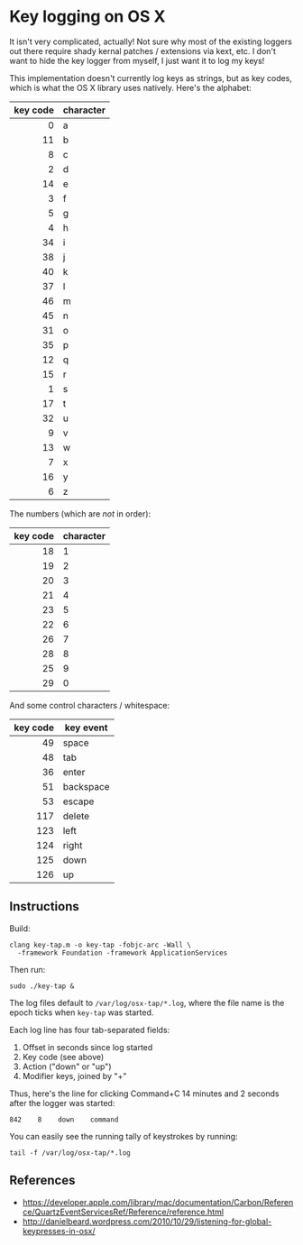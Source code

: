 # Key logging on OS X

It isn't very complicated, actually! Not sure why most of the existing loggers out there require shady kernal patches / extensions via kext, etc. I don't want to hide the key logger from myself, I just want it to log my keys!

This implementation doesn't currently log keys as strings, but as key codes, which is what the OS X library uses natively. Here's the alphabet:

| key code | character |
|---------:|-----------|
| 0        | a |
| 11       | b |
| 8        | c |
| 2        | d |
| 14       | e |
| 3        | f |
| 5        | g |
| 4        | h |
| 34       | i |
| 38       | j |
| 40       | k |
| 37       | l |
| 46       | m |
| 45       | n |
| 31       | o |
| 35       | p |
| 12       | q |
| 15       | r |
| 1        | s |
| 17       | t |
| 32       | u |
| 9        | v |
| 13       | w |
| 7        | x |
| 16       | y |
| 6        | z |

The numbers (which are _not_ in order):

| key code | character |
|---------:|-----------|
| 18       | 1 |
| 19       | 2 |
| 20       | 3 |
| 21       | 4 |
| 23       | 5 |
| 22       | 6 |
| 26       | 7 |
| 28       | 8 |
| 25       | 9 |
| 29       | 0 |

And some control characters / whitespace:

| key code | key event |
|---------:|-----------|
| 49       | space |
| 48       | tab |
| 36       | enter |
| 51       | backspace |
| 53       | escape |
| 117      | delete |
| 123      | left |
| 124      | right |
| 125      | down |
| 126      | up |


## Instructions

Build:

    clang key-tap.m -o key-tap -fobjc-arc -Wall \
      -framework Foundation -framework ApplicationServices

Then run:

    sudo ./key-tap &

The log files default to `/var/log/osx-tap/*.log`, where the file name is the epoch ticks when `key-tap` was started.

Each log line has four tab-separated fields:

1. Offset in seconds since log started
2. Key code (see above)
3. Action ("down" or "up")
4. Modifier keys, joined by "+"

Thus, here's the line for clicking Command+C 14 minutes and 2 seconds after the logger was started:

    842    8    down    command

You can easily see the running tally of keystrokes by running:

    tail -f /var/log/osx-tap/*.log


## References

* https://developer.apple.com/library/mac/documentation/Carbon/Reference/QuartzEventServicesRef/Reference/reference.html
* http://danielbeard.wordpress.com/2010/10/29/listening-for-global-keypresses-in-osx/
